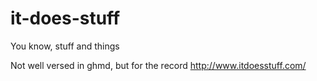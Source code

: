 # it-does-stuff
You know, stuff and things

Not well versed in ghmd, but for the record http://www.itdoesstuff.com/

